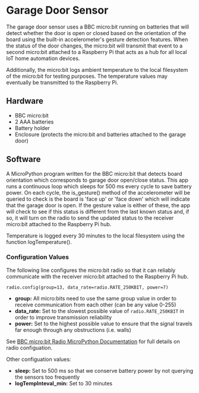 # Garage Door Sensor
The garage door sensor uses a BBC micro:bit running on batteries that will detect whether the door is open or closed based on the orientation of the board using the built-in accelerometer's gesture detection features.  When the status of the door changes, the micro:bit will transmit that event to a second micro:bit attached to a Raspberry Pi that acts as a hub for all local IoT home automation devices.  

Additionally, the micro:bit logs ambient temperature to the local filesystem of the micro:bit for testing purposes.  The temperature values may eventually be transmitted to the Raspberry Pi.

## Hardware
- BBC micro:bit
- 2 AAA batteries
- Battery holder
- Enclosure (protects the micro:bit and batteries attached to the garage door)

## Software
A MicroPython program written for the BBC micro:bit that detects board orientation which corresponds to garage door open/close status.  This app runs a continuous loop which sleeps for 500 ms every cycle to save battery power.  On each cycle, the is_gesture() method of the accelerometer will be queried to check is the board is 'face up' or 'face down' which will indicate that the garage door is open.  If the gesture value is either of these, the app will check to see if this status is different from the last known status and, if so, it will turn on the radio to send the updated status to the receiver micro:bit attached to the Raspberry Pi hub.

Temperature is logged every 30 minutes to the local filesystem using the function logTemperature().

### Configuration Values
The following line configures the micro:bit radio so that it can reliably communicate with the receiver micro:bit attached to the Raspberry Pi hub. 

`radio.config(group=13, data_rate=radio.RATE_250KBIT, power=7)`
- **group:** All micro:bits need to use the same group value in order to receive communication from each other (can be any value 0-255)
- **data_rate:** Set to the slowest possible value of `radio.RATE_250KBIT` in order to improve transmission reliability
- **power:** Set to the highest possible value to ensure that the signal travels far enough through any obstructions (i.e. walls)

See [BBC micro:bit Radio MicroPython Documentation](https://microbit-micropython.readthedocs.io/en/latest/radio.html) for full details on radio configuation.

Other configuation values:
- **sleep:** Set to 500 ms so that we conserve battery power by not querying the sensors too frequently
- **logTempInteval_min:** Set to 30 minutes
